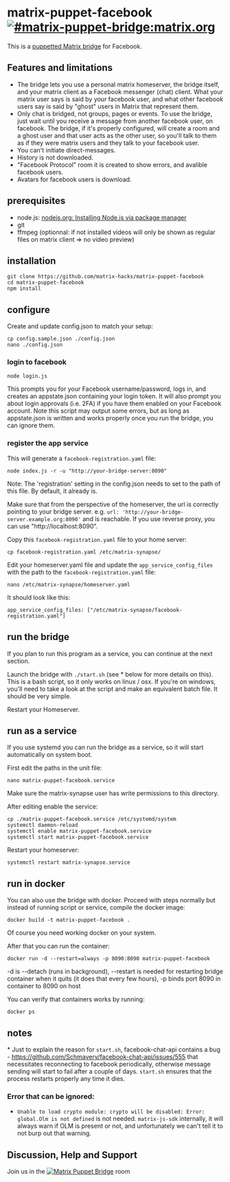 # matrix-puppet-facebook [![#matrix-puppet-bridge:matrix.org](https://img.shields.io/matrix/matrix-puppet-bridge:matrix.org.svg?label=%23matrix-puppet-bridge%3Amatrix.org&logo=matrix&server_fqdn=matrix.org)](https://matrix.to/#/#matrix-puppet-bridge:matrix.org)

This is a [puppetted Matrix bridge](https://github.com/matrix-hacks/matrix-puppet-bridge) for Facebook.

## Features and limitations
* The bridge lets you use a personal matrix homeserver, the bridge itself, and your matrix client as a Facebook messenger (chat) client. What your matrix user says is said by your facebook user, and what other facebook users say is said by "ghost" users in Matrix that represent them.
* Only chat is bridged, not groups, pages or events.
To use the bridge, just wait until you receive a message from another facebook user, on facebook. The bridge, if it's properly configured, will create a room and a ghost user and that user acts as the other user, so you'll talk to them as if they were matrix users and they talk to your facebook user.
* You can't initiate direct-messages.
* History is not downloaded.
* "Facebook Protocol" room it is created to show errors, and avalible facebook users.
* Avatars for facebook users is download.

## prerequisites

- node.js: [nodejs.org: Installing Node.js via package manager](https://nodejs.org/en/download/package-manager/)
- git
- ffmpeg (optionnal: if not installed videos will only be shown as regular files on matrix client => no video preview)

## installation

```
git clone https://github.com/matrix-hacks/matrix-puppet-facebook
cd matrix-puppet-facebook
npm install
```

## configure

Create and update config.json to match your setup:

```
cp config.sample.json ./config.json
nano ./config.json
```

### login to facebook

```
node login.js
```
This prompts you for your Facebook username/password, logs in, and creates an appstate.json containing your login token. It will also prompt you about login approvals (i.e. 2FA) if you have them enabled on your Facebook account. Note this script may output some errors, but as long as appstate.json is written and works properly once you run the bridge, you can ignore them.

### register the app service

This will generate a `facebook-registration.yaml` file: 

```
node index.js -r -u "http://your-bridge-server:8090"
```

Note: The 'registration' setting in the config.json needs to set to the path of this file. By default, it already is.

Make sure that from the perspective of the homeserver, the url is correctly pointing to your bridge server. e.g. `url: 'http://your-bridge-server.example.org:8090'` and is reachable. If you use reverse proxy, you can use "http://localhost:8090".

Copy this `facebook-registration.yaml` file to your home server:

```
cp facebook-registration.yaml /etc/matrix-synapse/
```

Edit your homeserver.yaml file and update the `app_service_config_files` with the path to the `facebook-registration.yaml` file:

```
nano /etc/matrix-synapse/homeserver.yaml
```

It should look like this: 

```
app_service_config_files: ["/etc/matrix-synapse/facebook-registration.yaml"]
```

## run the bridge

If you plan to run this program as a service, you can continue at the next section.

Launch the bridge with ```./start.sh``` (see \* below for more details on this). This is a bash script, so it only works on linux / osx. If you're on windows, you'll need to take a look at the script and make an equivalent batch file. It should be very simple.

Restart your Homeserver.

## run as a service

If you use systemd you can run the bridge as a service, so it will start automatically on system boot.

First edit the paths in the unit file:

```
nano matrix-puppet-facebook.service
```

Make sure the matrix-synapse user has write permissions to this directory.

After editing enable the service: 

```
cp ./matrix-puppet-facebook.service /etc/systemd/system
systemctl daemon-reload
systemctl enable matrix-puppet-facebook.service
systemctl start matrix-puppet-facebook.service
```

Restart your homeserver:

```
systemctl restart matrix-synapse.service
```

## run in docker

You can also use the bridge with docker. Proceed with steps normally but instead of running script or service, compile the docker image:

```
docker build -t matrix-puppet-facebook .
```

Of course you need working docker on your system.

After that you can run the container:

```
docker run -d --restart=always -p 8090:8090 matrix-puppet-facebook
```

-d is --detach (runs in background), --restart is needed for restarting bridge container when it quits 
(it does that every few hours), -p binds port 8090 in container to 8090 on host

You can verify that containers works by running:

```
docker ps
```

## notes

\* Just to explain the reason for `start.sh`, facebook-chat-api contains a bug - https://github.com/Schmavery/facebook-chat-api/issues/555 that necessitates reconnecting to facebook periodically, otherwise message sending will start to fail after a couple of days. `start.sh` ensures that the process restarts properly any time it dies.

### Error that can be ignored:
 * `Unable to load crypto module: crypto will be disabled: Error: global.Olm is not defined` is not needed. `matrix-js-sdk` internally, it will always warn if OLM is present or not, and unfortunately we can't tell it to not burp out that warning.

## Discussion, Help and Support

Join us in the [![Matrix Puppet Bridge](https://user-images.githubusercontent.com/13843293/52007839-4b2f6580-24c7-11e9-9a6c-14d8fc0d0737.png)](https://matrix.to/#/#matrix-puppet-bridge:matrix.org) room
